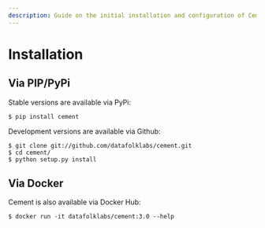 ```yaml
---
description: Guide on the initial installation and configuration of Cement.
---
```


# Installation

## Via PIP/PyPi

Stable versions are available via PyPi:

```text
$ pip install cement
```

Development versions are available via Github:

```text
$ git clone git://github.com/datafolklabs/cement.git
​$ cd cement/
​$ python setup.py install
```

## Via Docker

Cement is also available via Docker Hub:

```text
$ docker run -it datafolklabs/cement:3.0 --help
```

